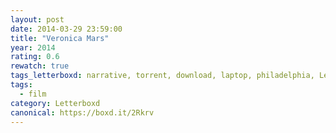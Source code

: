 ```yaml
---
layout: post 
date: 2014-03-29 23:59:00
title: "Veronica Mars"
year: 2014
rating: 0.6
rewatch: true
tags_letterboxd: narrative, torrent, download, laptop, philadelphia, Leah
tags:
  - film
category: Letterboxd
canonical: https://boxd.it/2Rkrv
---
```

